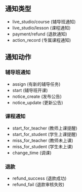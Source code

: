 ## 通知类型
* live_studio/course (辅导班通知)
* live_studio/lesson (课程通知)
* payment/refund (退款通知)
* action_record (专属课程通知)
 
## 通知动作
### 辅导班通知
* assign (有新的辅导任务)
* start (辅导班开课)
* notice_create (发布公告)
* notice_update (更新公告)

### 课程通知
* start_for_teacher (教师上课提醒)
* start_for_student (学生上课提醒)
* miss_for_teacher (教师未上课)
* miss_for_student (学生未上课)
* change_time (调课)

### 退款
* refund_success (退款成功)
* refund_fail (退款审核失败)
